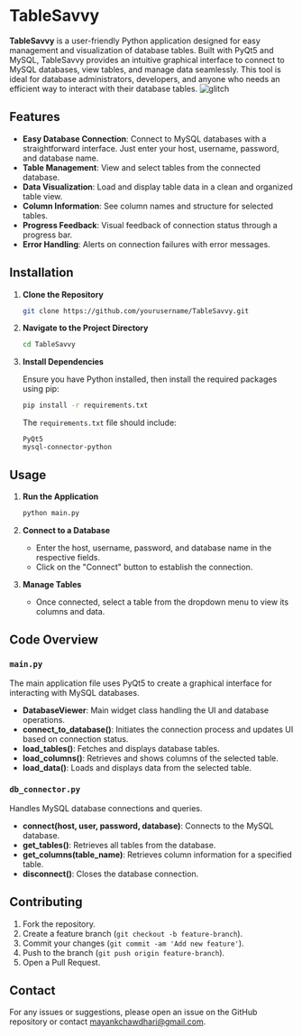 # TableSavvy

**TableSavvy** is a user-friendly Python application designed for easy management and visualization of database tables. Built with PyQt5 and MySQL, TableSavvy provides an intuitive graphical interface to connect to MySQL databases, view tables, and manage data seamlessly. This tool is ideal for database administrators, developers, and anyone who needs an efficient way to interact with their database tables.
![glitch](https://github.com/user-attachments/assets/9ff11f6c-962d-4a2c-9d29-9e5aa95197f3)

## Features

- **Easy Database Connection**: Connect to MySQL databases with a straightforward interface. Just enter your host, username, password, and database name.
- **Table Management**: View and select tables from the connected database.
- **Data Visualization**: Load and display table data in a clean and organized table view.
- **Column Information**: See column names and structure for selected tables.
- **Progress Feedback**: Visual feedback of connection status through a progress bar.
- **Error Handling**: Alerts on connection failures with error messages.

## Installation

1. **Clone the Repository**

   ```bash
   git clone https://github.com/yourusername/TableSavvy.git
   ```

2. **Navigate to the Project Directory**

   ```bash
   cd TableSavvy
   ```

3. **Install Dependencies**

   Ensure you have Python installed, then install the required packages using pip:

   ```bash
   pip install -r requirements.txt
   ```

   The `requirements.txt` file should include:

   ```
   PyQt5
   mysql-connector-python
   ```

## Usage

1. **Run the Application**

   ```bash
   python main.py
   ```

2. **Connect to a Database**

   - Enter the host, username, password, and database name in the respective fields.
   - Click on the "Connect" button to establish the connection.

3. **Manage Tables**

   - Once connected, select a table from the dropdown menu to view its columns and data.

## Code Overview

### `main.py`

The main application file uses PyQt5 to create a graphical interface for interacting with MySQL databases.

- **DatabaseViewer**: Main widget class handling the UI and database operations.
- **connect_to_database()**: Initiates the connection process and updates UI based on connection status.
- **load_tables()**: Fetches and displays database tables.
- **load_columns()**: Retrieves and shows columns of the selected table.
- **load_data()**: Loads and displays data from the selected table.

### `db_connector.py`

Handles MySQL database connections and queries.

- **connect(host, user, password, database)**: Connects to the MySQL database.
- **get_tables()**: Retrieves all tables from the database.
- **get_columns(table_name)**: Retrieves column information for a specified table.
- **disconnect()**: Closes the database connection.

## Contributing

1. Fork the repository.
2. Create a feature branch (`git checkout -b feature-branch`).
3. Commit your changes (`git commit -am 'Add new feature'`).
4. Push to the branch (`git push origin feature-branch`).
5. Open a Pull Request.


## Contact

For any issues or suggestions, please open an issue on the GitHub repository or contact [mayankchawdhari@gmail.com](mailto:mayankchawdhari@gmail.com).
